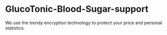 # GlucoTonic-Blood-Sugar-support
We use the trendy encryption technology to protect your price and personal statistics.
